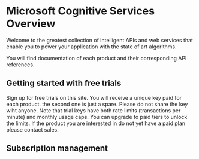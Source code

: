 <!-- 
NavPath: /
LinkLabel: Microsoft Cognitive Services
Url: documentation
Weight: 500
-->

# Microsoft Cognitive Services Overview

Welcome to the greatest collection of intelligent APIs and web services that enable you to power your application with the state of art algorithms.

You will find documentation of each product and their corresponding API references.



## Getting started with free trials
Sign up for free trials on this site. You will receive a unique key paid for each product.  the second one is just a spare. Please do not share the key wiht anyone.  Note that trial keys have both rate limits (transactions per minute) and monthly usage caps.  You can upgrade to paid tiers to unlock the limits.  If the product you are interested in do not yet have a paid plan please contact sales.

## Subscription management

